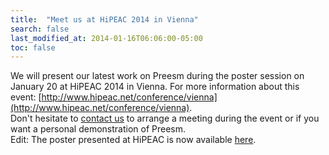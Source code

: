 ```yaml
---
title:  "Meet us at HiPEAC 2014 in Vienna"
search: false
last_modified_at: 2014-01-16T06:06:00-05:00
toc: false
---
```


We will present our latest work on Preesm during the poster session on January 20 at HiPEAC 2014 in Vienna. For more information about this event: [http://www.hipeac.net/conference/vienna](http://www.hipeac.net/conference/vienna).  
Don't hesitate to [contact us](mailto:kdesnos@insa-rennes.fr) to arrange a meeting during the event or if you want a personal demonstration of Preesm.  
Edit: The poster presented at HiPEAC is now available [here](https://www.researchgate.net/publication/259838647_PREESM_Dataflow_Programming_for_Embedded_MPSoCs/file/6a85e52e11808b2e74.pdf?origin=publication_detail).
